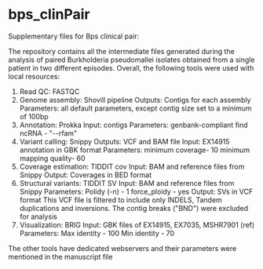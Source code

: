 # bps_clinPair
Supplementary files for Bps clinical pair:

The repository contains all the intermediate files generated during the analysis of paired Burkholderia pseudomallei 
isolates obtained from a single patient in two different episodes.
Overall, the following tools were used with local resources:

1. Read QC: FASTQC
2. Genome assembly: Shovill pipeline
   Outputs: Contigs for each assembly
   Parameters: all default parameters, except contig size set to a minimum of 100bp
3. Annotation: Prokka
   Input: contigs
   Parameters: genbank-compliant
               find ncRNA - "--rfam"
5. Variant calling: Snippy
   Outputs: VCF and BAM file
   Input: EX14915 annotation in GBK format
   Parameters: minimum coverage- 10
               minimum mapping quality- 60
6. Coverage estimation: TIDDIT cov
   Input: BAM and reference files from Snippy
   Output: Coverages in BED format
7. Structural variants: TIDDIT SV
   Input: BAM and reference files from Snippy
   Parameters: Polidy (-n) - 1
               force_ploidy - yes
   Output: SVs in VCF format
   This VCF file is filtered to include only INDELS, Tandem duplications and inversions. The contig breaks ("BND") were excluded for analysis
8. Visualization: BRIG
   Input: GBK files of EX14915, EX7035, MSHR7901 (ref)
   Parameters: Max identity - 100
               Min identity - 70

The other tools have dedicated webservers and their parameters were mentioned in the manuscript file
